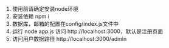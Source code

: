 1. 使用前请确定安装node环境
2. 安装依赖 npm i 
3. 数据库，邮箱的配置在config/index.js文件中
5. 运行 node app.js 访问 http://localhost:3000，默认是注册页面
6. 访问用户数据路径 http://localhost:3000/admin